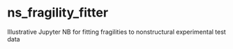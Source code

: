 # ns_fragility_fitter
Illustrative Jupyter NB for fitting fragilities to nonstructural experimental test data 
